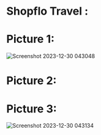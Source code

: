 # Shopflo Travel :

# Picture 1:
![Screenshot 2023-12-30 043048](https://github.com/souvikpaul6436/Shopflo/assets/74528140/3643ab80-bc3e-4bb2-a2d9-76341c5c5eb9)

# Picture 2:


# Picture 3:

![Screenshot 2023-12-30 043134](https://github.com/souvikpaul6436/Shopflo/assets/74528140/a58c6c31-a01c-449d-bcec-b81bd98b76ab)
